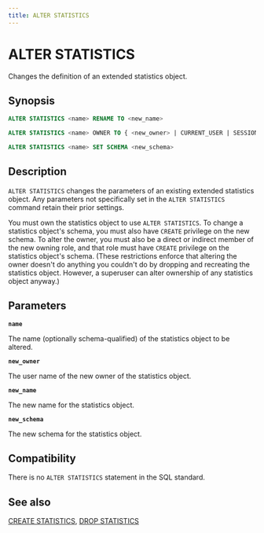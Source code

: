 ```yaml
---
title: ALTER STATISTICS
---
```


# ALTER STATISTICS

Changes the definition of an extended statistics object.

## Synopsis

```sql
ALTER STATISTICS <name> RENAME TO <new_name>

ALTER STATISTICS <name> OWNER TO { <new_owner> | CURRENT_USER | SESSION_USER }

ALTER STATISTICS <name> SET SCHEMA <new_schema>
```

## Description

`ALTER STATISTICS` changes the parameters of an existing extended statistics object. Any parameters not specifically set in the `ALTER STATISTICS` command retain their prior settings.

You must own the statistics object to use `ALTER STATISTICS`. To change a statistics object's schema, you must also have `CREATE` privilege on the new schema. To alter the owner, you must also be a direct or indirect member of the new owning role, and that role must have `CREATE` privilege on the statistics object's schema. (These restrictions enforce that altering the owner doesn't do anything you couldn't do by dropping and recreating the statistics object. However, a superuser can alter ownership of any statistics object anyway.)

## Parameters

**`name`**

The name (optionally schema-qualified) of the statistics object to be altered.

**`new_owner`**

The user name of the new owner of the statistics object.

**`new_name`**

The new name for the statistics object.

**`new_schema`**

The new schema for the statistics object.


## Compatibility

There is no `ALTER STATISTICS` statement in the SQL standard.

## See also

[CREATE STATISTICS](/docs/sql-stmts/create-statistics.md), [DROP STATISTICS](/docs/sql-stmts/drop-statistics.md)
